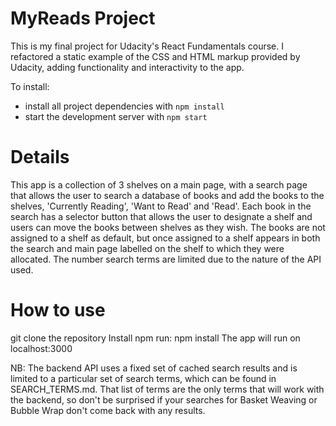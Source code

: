 # MyReads Project

This is my final  project for Udacity's React Fundamentals course. I refactored a static example of the CSS and HTML markup provided by Udacity, adding functionality and interactivity to the app.


To install:

* install all project dependencies with `npm install`
* start the development server with `npm start`

# Details

This app is a collection of 3 shelves on a main page, with a search page that allows the user to search a database of books and add the books to the shelves, 'Currently Reading', 'Want to Read' and 'Read'. Each book in the search has a selector button that allows the user to designate a shelf and users can move the books between shelves as they wish. The books are not assigned to a shelf as default, but once assigned to a shelf appears in both the search and main page labelled on the shelf to which they were allocated. The number search terms are limited due to the nature of the API used.


# How to use

git clone the repository
Install npm
run: npm install
The app will run on localhost:3000

NB:
The backend API uses a fixed set of cached search results and is limited to a particular set of search terms, which can be found in SEARCH_TERMS.md. That list of terms are the only terms that will work with the backend, so don't be surprised if your searches for Basket Weaving or Bubble Wrap don't come back with any results.